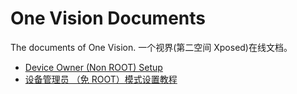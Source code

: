 # One Vision Documents
The documents of One Vision. 
一个视界(第二空间 Xposed)在线文档。

 - [Device Owner (Non ROOT) Setup](https://github.com/kaku2015/PrivacySafeXposedDocs/blob/master/Device%20Owner%20(Non%20ROOT)%20Setup.md) 
 - [设备管理员 （免 ROOT）模式设置教程](https://github.com/kaku2015/PrivacySafeXposedDocs/blob/master/%E8%AE%BE%E5%A4%87%E7%AE%A1%E7%90%86%E5%91%98%20%EF%BC%88%E5%85%8D%20ROOT%EF%BC%89%E6%A8%A1%E5%BC%8F%E8%AE%BE%E7%BD%AE.md)
